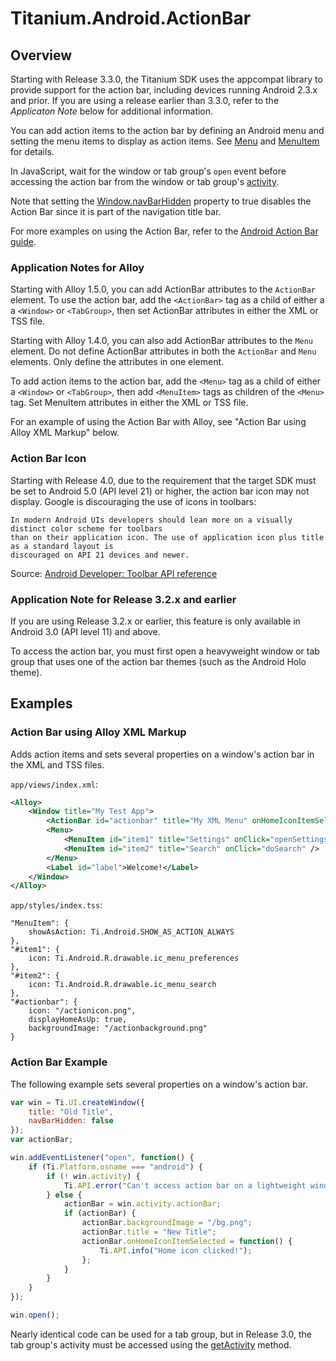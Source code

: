 # Titanium.Android.ActionBar

<TypeHeader/>

## Overview

Starting with Release 3.3.0, the Titanium SDK uses the appcompat library to provide support for
the action bar, including devices running Android 2.3.x and prior. If you are using a release earlier
than 3.3.0, refer to the _Applicaton Note_ below for additional information.

You can add action items to the action bar by defining an Android menu and setting the
menu items to display as action items. See [Menu](Titanium.Android.Menu) and
[MenuItem](Titanium.Android.MenuItem) for details.

In JavaScript, wait for the window or tab group's `open` event before accessing
the action bar from the window or tab group's [activity](Titanium.Android.Activity).

Note that setting the [Window.navBarHidden](Titanium.UI.Window.navBarHidden) property
to true disables the Action Bar since it is part of the navigation title bar.

For more examples on using the Action Bar, refer to the
[Android Action Bar guide](https://docs.appcelerator.com/platform/latest/#!/guide/Android_Action_Bar).

### Application Notes for Alloy

Starting with Alloy 1.5.0, you can add ActionBar attributes to the `ActionBar` element.
To use the action bar, add the `<ActionBar>` tag as a child of either a
a `<Window>` or `<TabGroup>`, then set ActionBar attributes in either the XML or TSS file.

Starting with Alloy 1.4.0, you can also add ActionBar attributes to the `Menu` element.
Do not define ActionBar attributes in both the `ActionBar` and `Menu` elements. Only define the
attributes in one element.

To add action items to the action bar, add the `<Menu>` tag as a child of either
a `<Window>` or `<TabGroup>`, then add `<MenuItem>` tags as children of the `<Menu>` tag.
Set MenuItem attributes in either the XML or TSS file.

For an example of using the Action Bar with Alloy, see "Action Bar using Alloy XML Markup" below.

### Action Bar Icon

Starting with Release 4.0, due to the requirement that the target SDK must be set to Android 5.0
(API level 21) or higher, the action bar icon may not display. Google is discouraging
the use of icons in toolbars:

    In modern Android UIs developers should lean more on a visually distinct color scheme for toolbars
    than on their application icon. The use of application icon plus title as a standard layout is
    discouraged on API 21 devices and newer.

Source: [Android Developer: Toolbar API reference](https://developer.android.com/reference/android/support/v7/widget/Toolbar.html)

### Application Note for Release 3.2.x and earlier

If you are using Release 3.2.x or earlier, this feature is only available in Android 3.0
(API level 11) and above.

To access the action bar, you must first open a heavyweight window or tab group that
uses one of the action bar themes (such as the Android Holo theme).

## Examples

### Action Bar using Alloy XML Markup

Adds action items and sets several properties on a window's action bar in the XML and TSS files.

`app/views/index.xml`:
``` xml
<Alloy>
    <Window title="My Test App">
        <ActionBar id="actionbar" title="My XML Menu" onHomeIconItemSelected="doMenuClick" />
        <Menu>
            <MenuItem id="item1" title="Settings" onClick="openSettings" />
            <MenuItem id="item2" title="Search" onClick="doSearch" />
        </Menu>
        <Label id="label">Welcome!</Label>
    </Window>
</Alloy>
```

`app/styles/index.tss`:
```
"MenuItem": {
    showAsAction: Ti.Android.SHOW_AS_ACTION_ALWAYS
},
"#item1": {
    icon: Ti.Android.R.drawable.ic_menu_preferences
},
"#item2": {
    icon: Ti.Android.R.drawable.ic_menu_search
},
"#actionbar": {
    icon: "/actionicon.png",
    displayHomeAsUp: true,
    backgroundImage: "/actionbackground.png"
}
```


### Action Bar Example

The following example sets several properties on a window's action bar.

``` js
var win = Ti.UI.createWindow({
    title: "Old Title",
    navBarHidden: false
});
var actionBar;

win.addEventListener("open", function() {
    if (Ti.Platform.osname === "android") {
        if (! win.activity) {
            Ti.API.error("Can't access action bar on a lightweight window.");
        } else {
            actionBar = win.activity.actionBar;
            if (actionBar) {
                actionBar.backgroundImage = "/bg.png";
                actionBar.title = "New Title";
                actionBar.onHomeIconItemSelected = function() {
                    Ti.API.info("Home icon clicked!");
                };
            }
        }
    }
});

win.open();
```

Nearly identical code can be used for a tab group, but in Release 3.0, the tab group's
activity must be accessed using the [getActivity](Titanium.UI.TabGroup.getActivity) method.


<ApiDocs/>

